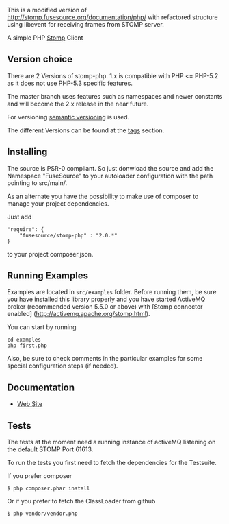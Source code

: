 This is a modified version of http://stomp.fusesource.org/documentation/php/ with refactored structure using libevent for receiving frames from STOMP server.





A simple PHP [Stomp](http://stomp.github.com) Client

Version choice
--------------
There are 2 Versions of stomp-php. 1.x is compatible with PHP <= PHP-5.2 as it
does not use PHP-5.3 specific features.

The master branch uses features such as namespaces and newer constants and will
become the 2.x release in the near future.

For versioning [semantic versioning](http://semver.org/) is used.

The different Versions can be found at the [tags](stomp-php/tags)
section.

Installing
----------

The source is PSR-0 compliant. So just donwload the source and add the Namespace
"FuseSource" to your autoloader configuration with the path pointing to
src/main/.

As an alternate you have the possibility to make use of composer to manage your
project dependencies.

Just add

    "require": {
        "fusesource/stomp-php" : "2.0.*"
    }

to your project composer.json.

Running Examples
----------------

Examples are located in `src/examples` folder. Before running them, be sure you have installed this library properly and you have started ActiveMQ broker (recommended version 5.5.0 or above) with [Stomp connector enabled] (http://activemq.apache.org/stomp.html).

You can start by running

    cd examples
    php first.php

Also, be sure to check comments in the particular examples for some special configuration steps (if needed).

Documentation
-------------

* [Web Site](http://stomp.fusesource.org/documentation/php/)

Tests
-------

The tests at the moment need a running instance of activeMQ listening on the
default STOMP Port 61613.

To run the tests you first need to fetch the dependencies for the Testsuite.

If you prefer composer

    $ php composer.phar install

Or if you prefer to fetch the ClassLoader from github

    $ php vendor/vendor.php



